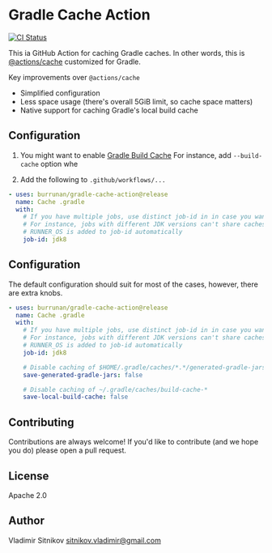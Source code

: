 # Gradle Cache Action

[![CI Status](https://github.com/burrunan/gradle-cache-action/workflows/CI/badge.svg)](https://github.com/burrunan/gradle-cache-action/actions)

This ia GitHub Action for caching Gradle caches.
In other words, this is [@actions/cache](https://github.com/actions/cache) customized for Gradle.

Key improvements over `@actions/cache`
- Simplified configuration 
- Less space usage (there's overall 5GiB limit, so cache space matters)
- Native support for caching Gradle's local build cache

## Configuration

1. You might want to enable [Gradle Build Cache](https://docs.gradle.org/current/userguide/build_cache.html)
For instance, add `--build-cache` option whe 

1. Add the following to `.github/workflows/...`

```yaml
- uses: burrunan/gradle-cache-action@release
  name: Cache .gradle
  with:
    # If you have multiple jobs, use distinct job-id in in case you want to split caches
    # For instance, jobs with different JDK versions can't share caches
    # RUNNER_OS is added to job-id automatically
    job-id: jdk8
```

## Configuration

The default configuration should suit for most of the cases, however, there are extra knobs.

```yaml
- uses: burrunan/gradle-cache-action@release
  name: Cache .gradle
  with:
    # If you have multiple jobs, use distinct job-id in in case you want to split caches
    # For instance, jobs with different JDK versions can't share caches
    # RUNNER_OS is added to job-id automatically
    job-id: jdk8

    # Disable caching of $HOME/.gradle/caches/*.*/generated-gradle-jars
    save-generated-gradle-jars: false

    # Disable caching of ~/.gradle/caches/build-cache-*
    save-local-build-cache: false
```

## Contributing

Contributions are always welcome! If you'd like to contribute (and we hope you do) please open a pull request.

## License

Apache 2.0

## Author

Vladimir Sitnikov <sitnikov.vladimir@gmail.com>
